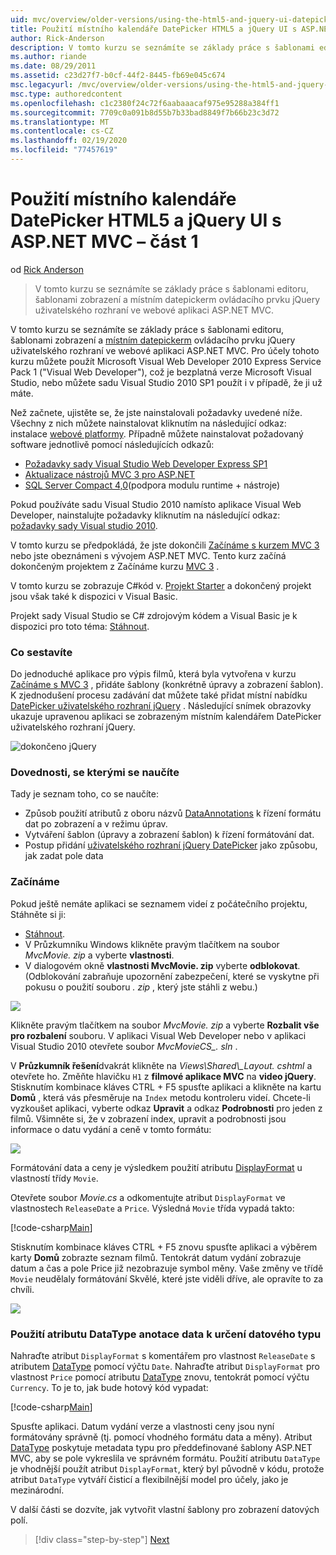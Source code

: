 ```yaml
---
uid: mvc/overview/older-versions/using-the-html5-and-jquery-ui-datepicker-popup-calendar-with-aspnet-mvc/using-the-html5-and-jquery-ui-datepicker-popup-calendar-with-aspnet-mvc-part-1
title: Použití místního kalendáře DatePicker HTML5 a jQuery UI s ASP.NET MVC – část 1 | Microsoft Docs
author: Rick-Anderson
description: V tomto kurzu se seznámíte se základy práce s šablonami editoru, šablonami zobrazení a místním datepickerm ovládacího prvku jQuery uživatelského rozhraní v ASP.NET MV...
ms.author: riande
ms.date: 08/29/2011
ms.assetid: c23d27f7-b0cf-44f2-8445-fb69e045c674
msc.legacyurl: /mvc/overview/older-versions/using-the-html5-and-jquery-ui-datepicker-popup-calendar-with-aspnet-mvc/using-the-html5-and-jquery-ui-datepicker-popup-calendar-with-aspnet-mvc-part-1
msc.type: authoredcontent
ms.openlocfilehash: c1c2380f24c72f6aabaaacaf975e95288a384ff1
ms.sourcegitcommit: 7709c0a091b8d55b7b33bad8849f7b66b23c3d72
ms.translationtype: MT
ms.contentlocale: cs-CZ
ms.lasthandoff: 02/19/2020
ms.locfileid: "77457619"
---
```

# <a name="using-the-html5-and-jquery-ui-datepicker-popup-calendar-with-aspnet-mvc---part-1"></a>Použití místního kalendáře DatePicker HTML5 a jQuery UI s ASP.NET MVC – část 1

od [Rick Anderson](https://twitter.com/RickAndMSFT)

> V tomto kurzu se seznámíte se základy práce s šablonami editoru, šablonami zobrazení a místním datepickerm ovládacího prvku jQuery uživatelského rozhraní ve webové aplikaci ASP.NET MVC.

V tomto kurzu se seznámíte se základy práce s šablonami editoru, šablonami zobrazení a [místním datepickerm](http://plugins.jquery.com/project/datepicker) ovládacího prvku jQuery uživatelského rozhraní ve webové aplikaci ASP.NET MVC. Pro účely tohoto kurzu můžete použít Microsoft Visual Web Developer 2010 Express Service Pack 1 (&quot;Visual Web Developer&quot;), což je bezplatná verze Microsoft Visual Studio, nebo můžete sadu Visual Studio 2010 SP1 použít i v případě, že ji už máte.

Než začnete, ujistěte se, že jste nainstalovali požadavky uvedené níže. Všechny z nich můžete nainstalovat kliknutím na následující odkaz: instalace [webové platformy](https://www.microsoft.com/web/gallery/install.aspx?appid=VWD2010SP1Pack). Případně můžete nainstalovat požadovaný software jednotlivě pomocí následujících odkazů:

- [Požadavky sady Visual Studio Web Developer Express SP1](https://www.microsoft.com/web/gallery/install.aspx?appid=VWD2010SP1Pack)
- [Aktualizace nástrojů MVC 3 pro ASP.NET](https://www.microsoft.com/web/gallery/install.aspx?appsxml=&amp;appid=MVC3)
- [SQL Server Compact 4,0](https://www.microsoft.com/web/gallery/install.aspx?appid=SQLCE;SQLCEVSTools_4_0)(podpora modulu runtime + nástroje)

Pokud používáte sadu Visual Studio 2010 namísto aplikace Visual Web Developer, nainstalujte požadavky kliknutím na následující odkaz: [požadavky sady Visual studio 2010](https://www.microsoft.com/web/gallery/install.aspx?appsxml=&amp;appid=VS2010SP1Pack).

V tomto kurzu se předpokládá, že jste dokončili [Začínáme s kurzem MVC 3](../getting-started-with-aspnet-mvc3/cs/intro-to-aspnet-mvc-3.md) nebo jste obeznámeni s vývojem ASP.NET MVC. Tento kurz začíná dokončeným projektem z Začínáme kurzu [MVC 3](../getting-started-with-aspnet-mvc3/cs/intro-to-aspnet-mvc-3.md) .

V tomto kurzu se zobrazuje C#kód v. [Projekt Starter](https://archive.msdn.microsoft.com/Project/Download/FileDownload.aspx?ProjectName=aspnetmvcsamples&amp;DownloadId=15800) a dokončený projekt jsou však také k dispozici v Visual Basic.

Projekt sady Visual Studio se C# zdrojovým kódem a Visual Basic je k dispozici pro toto téma: [Stáhnout](https://archive.msdn.microsoft.com/Project/Download/FileDownload.aspx?ProjectName=aspnetmvcsamples&amp;DownloadId=15800).

### <a name="what-youll-build"></a>Co sestavíte

Do jednoduché aplikace pro výpis filmů, která byla vytvořena v kurzu [Začínáme s MVC 3](../getting-started-with-aspnet-mvc3/cs/intro-to-aspnet-mvc-3.md) , přidáte šablony (konkrétně úpravy a zobrazení šablon). K zjednodušení procesu zadávání dat můžete také přidat místní nabídku [DatePicker uživatelského rozhraní jQuery](http://jqueryui.com/demos/datepicker/) . Následující snímek obrazovky ukazuje upravenou aplikaci se zobrazeným místním kalendářem DatePicker uživatelského rozhraní jQuery.

![dokončeno jQuery](using-the-html5-and-jquery-ui-datepicker-popup-calendar-with-aspnet-mvc-part-1/_static/image1.png)

### <a name="skills-youll-learn"></a>Dovednosti, se kterými se naučíte

Tady je seznam toho, co se naučíte:

- Způsob použití atributů z oboru názvů [DataAnnotations](https://msdn.microsoft.com/library/system.componentmodel.dataannotations.aspx) k řízení formátu dat po zobrazení a v režimu úprav.
- Vytváření šablon (úpravy a zobrazení šablon) k řízení formátování dat.
- Postup přidání [uživatelského rozhraní jQuery DatePicker](http://jqueryui.com/demos/datepicker/) jako způsobu, jak zadat pole data

### <a name="getting-started"></a>Začínáme

Pokud ještě nemáte aplikaci se seznamem videí z počátečního projektu, Stáhněte si ji: 

* [Stáhnout](https://code.msdn.microsoft.com/Introduction-to-MVC-3-10d1b098).
* V Průzkumníku Windows klikněte pravým tlačítkem na soubor *MvcMovie. zip* a vyberte **vlastnosti**. 
* V dialogovém okně **vlastnosti MvcMovie. zip** vyberte **odblokovat**. (Odblokování zabraňuje upozornění zabezpečení, které se vyskytne při pokusu o použití souboru *. zip* , který jste stáhli z webu.)

![](using-the-html5-and-jquery-ui-datepicker-popup-calendar-with-aspnet-mvc-part-1/_static/image2.png)

Klikněte pravým tlačítkem na soubor *MvcMovie. zip* a vyberte **Rozbalit vše pro rozbalení** souboru. V aplikaci Visual Web Developer nebo v aplikaci Visual Studio 2010 otevřete soubor *MvcMovieCS\_. sln* .

V **Průzkumník řešení**dvakrát klikněte na *Views\Shared\\_Layout. cshtml* a otevřete ho. Změňte hlavičku `H1` z **filmové aplikace MVC** na **video jQuery**. Stisknutím kombinace kláves CTRL + F5 spusťte aplikaci a klikněte na kartu **Domů** , která vás přesměruje na `Index` metodu kontroleru videí. Chcete-li vyzkoušet aplikaci, vyberte odkaz **Upravit** a odkaz **Podrobnosti** pro jeden z filmů. Všimněte si, že v zobrazení index, upravit a podrobnosti jsou informace o datu vydání a ceně v tomto formátu:

![](using-the-html5-and-jquery-ui-datepicker-popup-calendar-with-aspnet-mvc-part-1/_static/image3.png)

Formátování data a ceny je výsledkem použití atributu [DisplayFormat](https://msdn.microsoft.com/library/system.componentmodel.dataannotations.displayformatattribute.aspx) u vlastností třídy `Movie`.

Otevřete soubor *Movie.cs* a odkomentujte atribut `DisplayFormat` ve vlastnostech `ReleaseDate` a `Price`. Výsledná `Movie` třída vypadá takto:

[!code-csharp[Main](using-the-html5-and-jquery-ui-datepicker-popup-calendar-with-aspnet-mvc-part-1/samples/sample1.cs)]

Stisknutím kombinace kláves CTRL + F5 znovu spusťte aplikaci a výběrem karty **Domů** zobrazte seznam filmů. Tentokrát datum vydání zobrazuje datum a čas a pole Price již nezobrazuje symbol měny. Vaše změny ve třídě `Movie` neudělaly formátování Skvělé, které jste viděli dříve, ale opravíte to za chvíli.

![](using-the-html5-and-jquery-ui-datepicker-popup-calendar-with-aspnet-mvc-part-1/_static/image4.png)

### <a name="using-the-dataannotations-datatype-attribute-to-specify-the-data-type"></a>Použití atributu DataType anotace data k určení datového typu

Nahraďte atribut `DisplayFormat` s komentářem pro vlastnost `ReleaseDate` s atributem [DataType](https://msdn.microsoft.com/library/system.componentmodel.dataannotations.datatype.aspx) pomocí výčtu `Date`. Nahraďte atribut `DisplayFormat` pro vlastnost `Price` pomocí atributu [DataType](https://msdn.microsoft.com/library/system.componentmodel.dataannotations.datatype.aspx) znovu, tentokrát pomocí výčtu `Currency`. To je to, jak bude hotový kód vypadat:

[!code-csharp[Main](using-the-html5-and-jquery-ui-datepicker-popup-calendar-with-aspnet-mvc-part-1/samples/sample2.cs)]

Spusťte aplikaci. Datum vydání verze a vlastnosti ceny jsou nyní formátovány správně (tj. pomocí vhodného formátu data a měny). Atribut [DataType](https://msdn.microsoft.com/library/system.componentmodel.dataannotations.datatype.aspx) poskytuje metadata typu pro předdefinované šablony ASP.NET MVC, aby se pole vykreslila ve správném formátu. Použití atributu `DataType` je vhodnější použít atribut `DisplayFormat`, který byl původně v kódu, protože atribut `DataType` vytváří čisticí a flexibilnější model pro účely, jako je mezinárodní.

V další části se dozvíte, jak vytvořit vlastní šablony pro zobrazení datových polí.

> [!div class="step-by-step"]
> [Next](using-the-html5-and-jquery-ui-datepicker-popup-calendar-with-aspnet-mvc-part-2.md)
